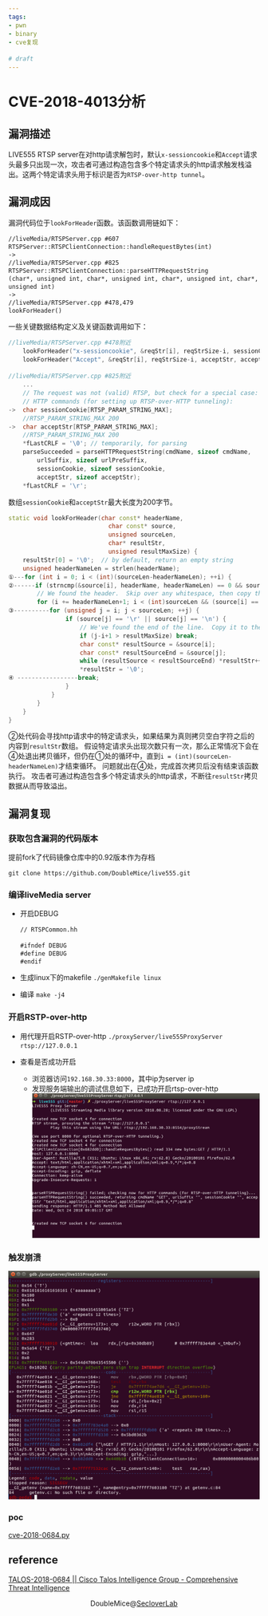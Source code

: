 ```yaml
---
tags:
- pwn 
- binary
- cve复现

# draft
---
```


# CVE-2018-4013分析
## 漏洞描述
LIVE555 RTSP server在对http请求解包时，默认`x-sessioncookie`和`Accept`请求头最多只出现一次，攻击者可通过构造包含多个特定请求头的http请求触发栈溢出。这两个特定请求头用于标识是否为`RTSP-over-http tunnel`。

## 漏洞成因

漏洞代码位于`lookForHeader`函数。该函数调用链如下：
```
//liveMedia/RTSPServer.cpp #607
RTSPServer::RTSPClientConnection::handleRequestBytes(int)
->
//liveMedia/RTSPServer.cpp #825
RTSPServer::RTSPClientConnection::parseHTTPRequestString
(char*, unsigned int, char*, unsigned int, char*, unsigned int, char*, unsigned int)
->
//liveMedia/RTSPServer.cpp #478,479
lookForHeader()
```

一些关键数据结构定义及关键函数调用如下：
```cpp
//liveMedia/RTSPServer.cpp #478附近
    lookForHeader("x-sessioncookie", &reqStr[i], reqStrSize-i, sessionCookie, sessionCookieMaxSize);
    lookForHeader("Accept", &reqStr[i], reqStrSize-i, acceptStr, acceptStrMaxSize);

//liveMedia/RTSPServer.cpp #825附近
    ...
    // The request was not (valid) RTSP, but check for a special case:
    // HTTP commands (for setting up RTSP-over-HTTP tunneling):
->  char sessionCookie[RTSP_PARAM_STRING_MAX];  
    //RTSP_PARAM_STRING_MAX 200
->  char acceptStr[RTSP_PARAM_STRING_MAX];      
    //RTSP_PARAM_STRING_MAX 200
    *fLastCRLF = '\0'; // temporarily, for parsing
    parseSucceeded = parseHTTPRequestString(cmdName, sizeof cmdName,
        urlSuffix, sizeof urlPreSuffix,
        sessionCookie, sizeof sessionCookie,
        acceptStr, sizeof acceptStr);
    *fLastCRLF = '\r';
```
数组`sessionCookie`和`acceptStr`最大长度为200字节。


```cpp
static void lookForHeader(char const* headerName, 
                            char const* source, 
                            unsigned sourceLen, 
                            char* resultStr, 
                            unsigned resultMaxSize) {
    resultStr[0] = '\0';  // by default, return an empty string
    unsigned headerNameLen = strlen(headerName);
①---for (int i = 0; i < (int)(sourceLen-headerNameLen); ++i) {
②------if (strncmp(&source[i], headerName, headerNameLen) == 0 && source[i+headerNameLen] == ':') {
        // We found the header.  Skip over any whitespace, then copy the rest of the line to "resultStr":
        for (i += headerNameLen+1; i < (int)sourceLen && (source[i] == ' ' || source[i] == '\t'); ++i) {}
③----------for (unsigned j = i; j < sourceLen; ++j) {
                if (source[j] == '\r' || source[j] == '\n') {
                    // We've found the end of the line.  Copy it to the result (if it will fit):
                    if (j-i+1 > resultMaxSize) break;
                    char const* resultSource = &source[i];
                    char const* resultSourceEnd = &source[j];
                    while (resultSource < resultSourceEnd) *resultStr++ = *resultSource++;
                    *resultStr = '\0';
④ -----------------break;
                }
            }
        }
    }
}
```


②处代码会寻找http请求中的特定请求头，如果结果为真则拷贝空白字符之后的内容到`resultStr`数组。
假设特定请求头出现次数只有一次，那么正常情况下会在④处退出拷贝循环，但仍在①处的循环中，直到`i = (int)(sourceLen-headerNameLen)`才结束循环。
问题就出在④处，完成首次拷贝后没有结束该函数执行。
攻击者可通过构造包含多个特定请求头的http请求，不断往`resultStr`拷贝数据从而导致溢出。


## 漏洞复现

### 获取包含漏洞的代码版本

提前fork了代码镜像仓库中的0.92版本作为存档
```
git clone https://github.com/DoubleMice/live555.git
```


### 编译liveMedia server

* 开启DEBUG
    ```
    // RTSPCommon.hh

    #ifndef DEBUG
    #define DEBUG
    #endif
    ```

* 生成linux下的makefile
    `./genMakefile linux`
* 编译
    `make -j4`

### 开启RSTP-over-http

* 用代理开启RSTP-over-http
    `./proxyServer/live555ProxyServer rtsp://127.0.0.1`

* 查看是否成功开启
    * 浏览器访问`192.168.30.33:8000`，其中ip为server ip
    * 发现服务端输出的调试信息如下，已成功开启rtsp-over-http
        ![](../assets/2018-10/rtsp-over-http.png)
    


### 触发崩溃
![](../assets/2018-10/crash.png)



### poc

[cve-2018-0684.py](https://github.com/DoubleMice/cve-2018-0684/blob/master/cve-2018-0684.py)



## reference
[TALOS-2018-0684 ||  Cisco Talos Intelligence Group - Comprehensive Threat Intelligence](https://talosintelligence.com/vulnerability_reports/TALOS-2018-0684)

<div align="center">
DoubleMice@<a href="http://www.seclover.com">SecloverLab</a>
</div>